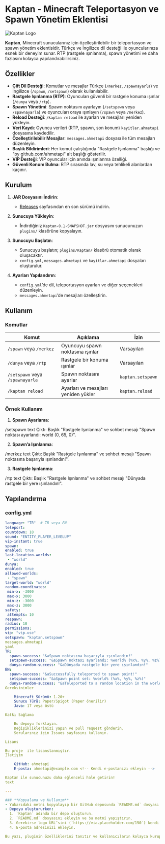 # Kaptan - Minecraft Teleportasyon ve Spawn Yönetim Eklentisi

![Kaptan Logo](https://via.placeholder.com/150) <!-- Logo eklemek isterseniz URL'yi değiştirin -->

**Kaptan**, Minecraft sunucularınız için özelleştirilebilir bir teleportasyon ve spawn yönetim eklentisidir. Türkçe ve İngilizce dil desteği ile oyuncularınıza esnek bir deneyim sunar. RTP (rastgele ışınlanma), spawn yönetimi ve daha fazlasını kolayca yapılandırabilirsiniz.

## Özellikler

- **Çift Dil Desteği**: Komutlar ve mesajlar Türkçe (`/merkez`, `/spawnayarla`) ve İngilizce (`/spawn`, `/setspawn`) olarak kullanılabilir.
- **Rastgele Işınlanma (RTP)**: Oyuncuları güvenli bir rastgele konuma ışınlar (`/dunya` veya `/rtp`).
- **Spawn Yönetimi**: Spawn noktasını ayarlayın (`/setspawn` veya `/spawnayarla`) ve oyuncuları oraya ışınlayın (`/spawn` veya `/merkez`).
- **Reload Desteği**: `/kaptan reload` ile ayarları ve mesajları yeniden yükleyin.
- **Veri Kaydı**: Oyuncu verileri (RTP, spawn, son konum) `kayitlar.ahmetapi` dosyasına kaydedilir.
- **Özelleştirilebilir Mesajlar**: `messages.ahmetapi` dosyası ile tüm mesajları düzenleyin.
- **Başlık Bildirimleri**: Her komut çalıştığında "Rastgele Işınlanma" başlığı ve "by github.com/ahmetapi" alt başlığı gösterilir.
- **VIP Desteği**: VIP oyuncular için anında ışınlanma özelliği.
- **Güvenli Konum Bulma**: RTP sırasında lav, su veya tehlikeli alanlardan kaçınır.

## Kurulum

1. **JAR Dosyasını İndirin**:
   - [Releases](https://github.com/ahmetapi/Kaptan/releases) sayfasından en son sürümü indirin.

2. **Sunucuya Yükleyin**:
   - İndirdiğiniz `Kaptan-0.1-SNAPSHOT.jar` dosyasını sunucunuzun `plugins/` klasörüne kopyalayın.

3. **Sunucuyu Başlatın**:
   - Sunucuyu başlatın; `plugins/Kaptan/` klasörü otomatik olarak oluşacaktır.
   - `config.yml`, `messages.ahmetapi` ve `kayitlar.ahmetapi` dosyaları oluşturulur.

4. **Ayarları Yapılandırın**:
   - `config.yml`’de dil, teleportasyon ayarları ve diğer seçenekleri düzenleyin.
   - `messages.ahmetapi`’de mesajları özelleştirin.

## Kullanım

### Komutlar
| Komut                | Açıklama                           | İzin                  |
|----------------------|------------------------------------|-----------------------|
| `/spawn` veya `/merkez` | Oyuncuyu spawn noktasına ışınlar   | Varsayılan            |
| `/dunya` veya `/rtp` | Rastgele bir konuma ışınlar        | Varsayılan            |
| `/setspawn` veya `/spawnayarla` | Spawn noktasını ayarlar            | `kaptan.setspawn`     |
| `/kaptan reload`     | Ayarları ve mesajları yeniden yükler | `kaptan.reload`     |

### Örnek Kullanım
1. **Spawn Ayarlama**:

/setspawn
text
Çıktı: Başlık "Rastgele Işınlanma" ve sohbet mesajı "Spawn noktası ayarlandı: world (0, 65, 0)".

2. **Spawn’a Işınlanma**:

/merkez
text
Çıktı: Başlık "Rastgele Işınlanma" ve sohbet mesajı "Spawn noktasına başarıyla ışınlandın!".

3. **Rastgele Işınlanma**:

/rtp
text
Çıktı: Başlık "Rastgele Işınlanma" ve sohbet mesajı "Dünyada rastgele bir yere ışınlandın!".

## Yapılandırma

### config.yml
```yaml
language: "TR"  # TR veya EN
teleport:
countdown: 10
sound: "ENTITY_PLAYER_LEVELUP"
vip-instant: true
spawn:
enabled: true
last-location-worlds:
 - "world"
dunya:
enabled: true
allowed-worlds:
 - "spawn"
target-world: "world"
random-coordinates:
 min-x: -3000
 max-x: 3000
 min-z: -3000
 max-z: 3000
safety:
 attempts: 10
respawn:
radius: 10
permissions:
vip: "vip.use"
setspawn: "kaptan.setspawn"
messages.ahmetapi
yaml
TR:
  spawn-success: "&aSpawn noktasına başarıyla ışınlandın!"
  setspawn-success: "&aSpawn noktası ayarlandı: %world% (%x%, %y%, %z%)"
  dunya-random-success: "&aDünyada rastgele bir yere ışınlandın!"
EN:
  spawn-success: "&aSuccessfully teleported to spawn point!"
  setspawn-success: "&aSpawn point set: %world% (%x%, %y%, %z%)"
  dunya-random-success: "&aTeleported to a random location in the world!"
Gereksinimler

    Minecraft Sürümü: 1.20+
    Sunucu Türü: Paper/Spigot (Paper önerilir)
    Java: 17 veya üstü

Katkı Sağlama

    Bu depoyu forklayın.
    Değişikliklerinizi yapın ve pull request gönderin.
    Sorularınız için Issues sayfasını kullanın.

Lisans

Bu proje  ile lisanslanmıştır.
İletişim

    GitHub: ahmetapi
    E-posta: ahmetapi@example.com <!-- Kendi e-postanızı ekleyin -->

Kaptan ile sunucunuzu daha eğlenceli hale getirin!
text

---

### **Kopyalama ve Kullanım**
- Yukarıdaki metni kopyalayıp bir GitHub deposunda `README.md` dosyası olarak kullanabilirsiniz.
- Depoyu oluştururken:
  1. `Kaptan` adında bir depo oluşturun.
  2. `README.md` dosyasını ekleyin ve bu metni yapıştırın.
  3. Gerekirse logo URL’sini (`https://via.placeholder.com/150`) kendi logonuzla değiştirin.
  4. E-posta adresinizi ekleyin.

Bu yazı, pluginin özelliklerini tanıtır ve kullanıcıların kolayca kurup kullanmasını sağlar. Eklemek istediğiniz bir şey varsa, söyleyin!
